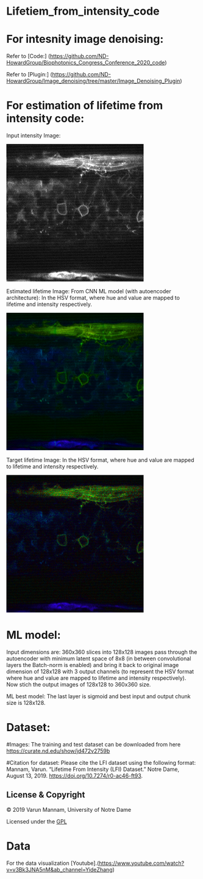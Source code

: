# Lifetiem_from_intensity_code

# For intesnity image denoising: 
Refer to [Code:] (https://github.com/ND-HowardGroup/Biophotonics_Congress_Conference_2020_code)

Refer to [Plugin:] (https://github.com/ND-HowardGroup/Image_denoising/tree/master/Image_Denoising_Plugin)

# For estimation of lifetime from intensity code:

Input intensity Image:

![](Final%20results/image_input_PM_FLIM_073.png)

Estimated lifetime Image: From CNN ML model (with autoencoder architecture): In the HSV format, where hue and value are mapped to lifetime and intensity respectively.

![](Final%20results/estimated_128_rgb_3d.png)

Target lifetime Image: In the HSV format, where hue and value are mapped to lifetime and intensity respectively.

![](Final%20results/target_rgb_3d.png)

# ML model:

Input dimensions are: 360x360 slices into 128x128 images
pass through the autoencoder with minimum latent space of 8x8 (in between convolutional layers the Batch-norm is enabled) and bring it back to original image dimension of 128x128 with 3 output channels (to represent the HSV format where hue and value are mapped to lifetime and intensity respectively). Now stich the output images of 128x128 to 360x360 size.

ML best model: The last layer is sigmoid and best input and output chunk size is 128x128. 

# Dataset:

#Images: The training and test dataset can be downloaded from here https://curate.nd.edu/show/jd472v2759b

#Citation for dataset: Please cite the LFI dataset using the following format: 
Mannam, Varun. “Lifetime From Intensity (LFI) Dataset.” Notre Dame, August 13, 2019. https://doi.org/10.7274/r0-ac46-ft93.

## License & Copyright
© 2019 Varun Mannam, University of Notre Dame

Licensed under the [GPL](https://github.com/varunmannam/Poster_code_fall19/blob/master/LICENSE)


# Data 
For the data visualization [Youtube].(https://www.youtube.com/watch?v=v3Bk3JNA5nM&ab_channel=YideZhang)
